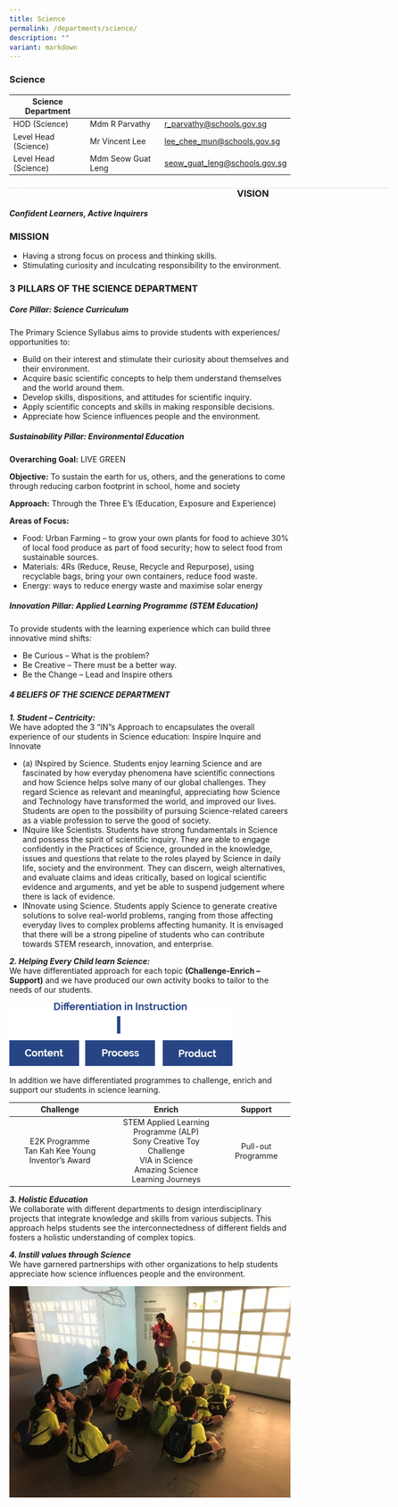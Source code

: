 ```yaml
---
title: Science
permalink: /departments/science/
description: ""
variant: markdown
---
```

### Science

| Science Department |  | |
| -------- | -------- | -------- |
| HOD (Science) | Mdm R Parvathy | r_parvathy@schools.gov.sg |
| Level Head (Science) | Mr Vincent Lee | lee_chee_mun@schools.gov.sg | 
| Level Head (Science) | Mdm Seow Guat Leng | seow_guat_leng@schools.gov.sg | 


<div style="line-height: 19.6px; width: 408px; float: left;"><div style="margin-top: 8px; margin-bottom: 8px; line-height: 19.6px; width: 680px; border-bottom: 1px dashed rgb(204, 204, 204); height: 1px; clear: both;"></div></div>

### VISION
***Confident Learners, Active Inquirers***

### MISSION
* Having a strong focus on process and thinking skills.
* Stimulating curiosity and inculcating responsibility to the environment.

### 3 PILLARS OF THE SCIENCE DEPARTMENT



##### Core Pillar: Science Curriculum

The Primary Science Syllabus aims to provide students with experiences/ opportunities to: 
* Build on their interest and stimulate their curiosity about themselves and their environment.
* Acquire basic scientific concepts to help them understand themselves and the world around them. 
* Develop skills, dispositions, and attitudes for scientific inquiry. 
* Apply scientific concepts and skills in making responsible decisions.
* Appreciate how Science influences people and the environment.

##### Sustainability Pillar:  Environmental Education

**Overarching Goal:** LIVE GREEN

**Objective:** To sustain the earth for us, others, and the generations to come through reducing carbon footprint in school, home and society 

**Approach:** Through the Three E’s (Education, Exposure and Experience)

**Areas of Focus:** 
* Food: Urban Farming – to grow your own plants for food to achieve 30% of local food produce as part of food security; how to select food from sustainable sources. 
* Materials: 4Rs (Reduce, Reuse, Recycle and Repurpose), using recyclable bags, bring your own containers, reduce food waste.
* Energy: ways to reduce energy waste and maximise solar energy

##### Innovation Pillar: Applied Learning Programme (STEM Education)

To provide students with the learning experience which can build three innovative mind shifts:
* Be Curious – What is the problem?
* Be Creative – There must be a better way.
* Be the Change – Lead and Inspire others

##### 4 BELIEFS OF THE SCIENCE DEPARTMENT

***1. Student – Centricity:*** <br> 
We have adopted the 3 “IN”s Approach to encapsulates the overall experience of our students in Science education: Inspire Inquire and Innovate

* (a) INspired by Science. Students enjoy learning Science and are fascinated by how everyday phenomena have scientific connections and how Science helps solve many of our global challenges. They regard Science as relevant and meaningful, appreciating how Science and Technology have transformed the world, and improved our lives. Students are open to the possibility of pursuing Science-related careers as a viable profession to serve the good of society. 
* INquire like Scientists. Students have strong fundamentals in Science and possess the spirit of scientific inquiry. They are able to engage confidently in the Practices of Science, grounded in the knowledge, issues and questions that relate to the roles played by Science in daily life, society and the environment. They can discern, weigh alternatives, and evaluate claims and ideas critically, based on logical scientific evidence and arguments, and yet be able to suspend judgement where there is lack of evidence. 
* INnovate using Science. Students apply Science to generate creative solutions to solve real-world problems, ranging from those affecting everyday lives to complex problems affecting humanity. It is envisaged that there will be a strong pipeline of students who can contribute towards STEM research, innovation, and enterprise.



***2. Helping Every Child learn Science:*** <br> 
We have differentiated approach for each topic **(Challenge-Enrich –Support)** and we have produced our own activity books to tailor to the needs of our students.

![](/images/differentiation.png)

In addition we have differentiated programmes to challenge, enrich and support our students in science learning.

| Challenge | Enrich | Support |
|:---:|:---:|:---:|
| E2K Programme <br> Tan Kah Kee Young Inventor’s Award | STEM Applied Learning Programme (ALP) <br> Sony Creative Toy Challenge <br> VIA in Science <br> Amazing Science <br> Learning Journeys | Pull-out Programme |

***3. Holistic Education*** <br> 
We collaborate with different departments to design interdisciplinary projects that integrate knowledge and skills from various subjects. This approach helps students see the interconnectedness of different fields and fosters a holistic understanding of complex topics.

***4. Instill values through Science*** <br>
We have garnered partnerships with other organizations to help students appreciate how science influences people and the environment.

![](/images/Science%204.jpg)